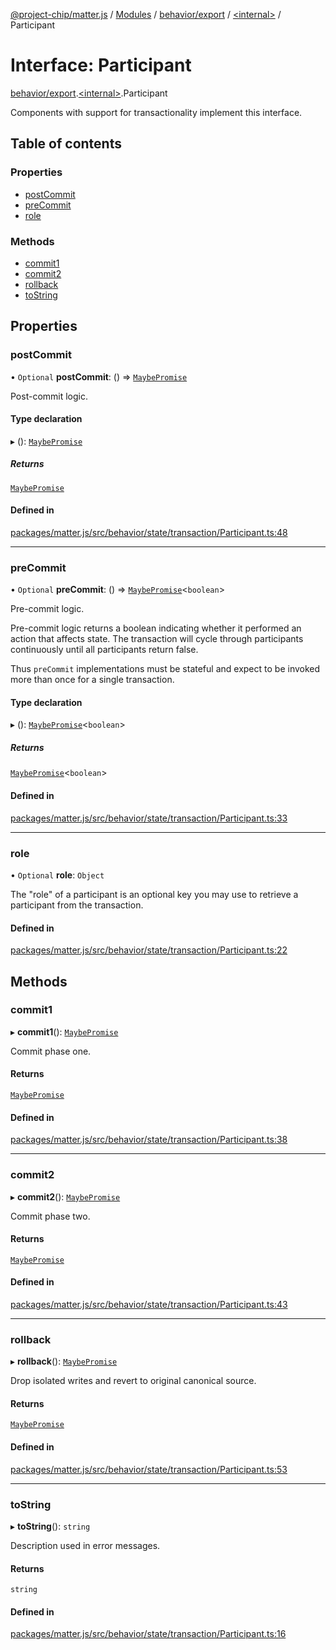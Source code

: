 [@project-chip/matter.js](../README.md) / [Modules](../modules.md) / [behavior/export](../modules/behavior_export.md) / [\<internal\>](../modules/behavior_export._internal_.md) / Participant

# Interface: Participant

[behavior/export](../modules/behavior_export.md).[\<internal\>](../modules/behavior_export._internal_.md).Participant

Components with support for transactionality implement this interface.

## Table of contents

### Properties

- [postCommit](behavior_export._internal_.Participant.md#postcommit)
- [preCommit](behavior_export._internal_.Participant.md#precommit)
- [role](behavior_export._internal_.Participant.md#role)

### Methods

- [commit1](behavior_export._internal_.Participant.md#commit1)
- [commit2](behavior_export._internal_.Participant.md#commit2)
- [rollback](behavior_export._internal_.Participant.md#rollback)
- [toString](behavior_export._internal_.Participant.md#tostring)

## Properties

### postCommit

• `Optional` **postCommit**: () => [`MaybePromise`](../modules/util_export.md#maybepromise)

Post-commit logic.

#### Type declaration

▸ (): [`MaybePromise`](../modules/util_export.md#maybepromise)

##### Returns

[`MaybePromise`](../modules/util_export.md#maybepromise)

#### Defined in

[packages/matter.js/src/behavior/state/transaction/Participant.ts:48](https://github.com/project-chip/matter.js/blob/904d0c9b952b91f28a21803759c5e5c66ee4d272/packages/matter.js/src/behavior/state/transaction/Participant.ts#L48)

___

### preCommit

• `Optional` **preCommit**: () => [`MaybePromise`](../modules/util_export.md#maybepromise)\<`boolean`\>

Pre-commit logic.

Pre-commit logic returns a boolean indicating whether it performed an action that affects state.  The transaction
will cycle through participants continuously until all participants return false.

Thus `preCommit` implementations must be stateful and expect to be invoked more than once for a single
transaction.

#### Type declaration

▸ (): [`MaybePromise`](../modules/util_export.md#maybepromise)\<`boolean`\>

##### Returns

[`MaybePromise`](../modules/util_export.md#maybepromise)\<`boolean`\>

#### Defined in

[packages/matter.js/src/behavior/state/transaction/Participant.ts:33](https://github.com/project-chip/matter.js/blob/904d0c9b952b91f28a21803759c5e5c66ee4d272/packages/matter.js/src/behavior/state/transaction/Participant.ts#L33)

___

### role

• `Optional` **role**: `Object`

The "role" of a participant is an optional key you may use to retrieve
a participant from the transaction.

#### Defined in

[packages/matter.js/src/behavior/state/transaction/Participant.ts:22](https://github.com/project-chip/matter.js/blob/904d0c9b952b91f28a21803759c5e5c66ee4d272/packages/matter.js/src/behavior/state/transaction/Participant.ts#L22)

## Methods

### commit1

▸ **commit1**(): [`MaybePromise`](../modules/util_export.md#maybepromise)

Commit phase one.

#### Returns

[`MaybePromise`](../modules/util_export.md#maybepromise)

#### Defined in

[packages/matter.js/src/behavior/state/transaction/Participant.ts:38](https://github.com/project-chip/matter.js/blob/904d0c9b952b91f28a21803759c5e5c66ee4d272/packages/matter.js/src/behavior/state/transaction/Participant.ts#L38)

___

### commit2

▸ **commit2**(): [`MaybePromise`](../modules/util_export.md#maybepromise)

Commit phase two.

#### Returns

[`MaybePromise`](../modules/util_export.md#maybepromise)

#### Defined in

[packages/matter.js/src/behavior/state/transaction/Participant.ts:43](https://github.com/project-chip/matter.js/blob/904d0c9b952b91f28a21803759c5e5c66ee4d272/packages/matter.js/src/behavior/state/transaction/Participant.ts#L43)

___

### rollback

▸ **rollback**(): [`MaybePromise`](../modules/util_export.md#maybepromise)

Drop isolated writes and revert to original canonical source.

#### Returns

[`MaybePromise`](../modules/util_export.md#maybepromise)

#### Defined in

[packages/matter.js/src/behavior/state/transaction/Participant.ts:53](https://github.com/project-chip/matter.js/blob/904d0c9b952b91f28a21803759c5e5c66ee4d272/packages/matter.js/src/behavior/state/transaction/Participant.ts#L53)

___

### toString

▸ **toString**(): `string`

Description used in error messages.

#### Returns

`string`

#### Defined in

[packages/matter.js/src/behavior/state/transaction/Participant.ts:16](https://github.com/project-chip/matter.js/blob/904d0c9b952b91f28a21803759c5e5c66ee4d272/packages/matter.js/src/behavior/state/transaction/Participant.ts#L16)
